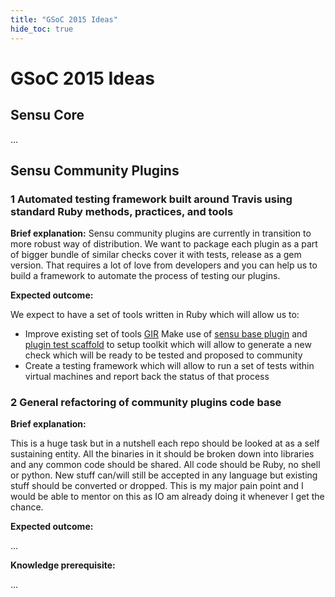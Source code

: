 ```yaml
---
title: "GSoC 2015 Ideas"
hide_toc: true
---
```


# GSoC 2015 Ideas

## Sensu Core
...

## Sensu Community Plugins

### 1 Automated testing framework built around Travis using standard Ruby methods, practices, and tools
**Brief explanation:**
Sensu community plugins are currently in transition to more robust way of distribution. We want to package each
plugin as a part of bigger bundle of similar checks cover it with tests, release as a gem version. That requires
a lot of love from developers and you can help us to build a framework to automate the process of testing our
plugins.

**Expected outcome:**

We expect to have a set of tools written in Ruby which will allow us to:

* Improve existing set of tools [GIR][3] Make use of [sensu base plugin][1] and [plugin test scaffold][2]
  to setup toolkit which will allow to generate a new check which will be ready to be tested and proposed to community
* Create a testing framework which will allow to run a set of tests within virtual machines and report back the status
  of that process

[1]: https://github.com/sensu/sensu-plugin
[2]: https://github.com/sensu/sensu-plugin-spec
[3]: https://github.com/sensu-plugins/GIR

### 2 General refactoring of community plugins code base
**Brief explanation:**

This is a huge task but in a nutshell each repo should be looked at as a self sustaining entity. All the binaries in it should be broken down into libraries and any common code should be shared. All code should be Ruby, no shell or python. New stuff can/will still be accepted in any language but existing stuff should be converted or dropped.
This is my major pain point and I would be able to mentor on this as IO am already doing it whenever I get the chance.

**Expected outcome:**

...

**Knowledge prerequisite:**

...
